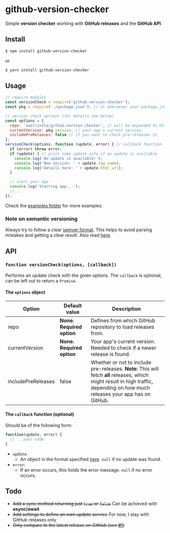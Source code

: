 # github-version-checker
Simple **version checker** working with **GitHub releases** and the **GitHub API**.

## Install
```bash
$ npm install github-version-checker
```
or
```bash
$ yarn install github-version-checker
```

## Usage
```javascript
// require modules
const versionCheck = require('github-version-checker');
const pkg = require('./package.json'); // or whereever your package.json lies

// version check options (for details see below)
const options = {
  repo: 'axelrindle/github-version-checker', // will be expanded to https://api.github.com/repos/axelrindle/github-version-checker/releases
  currentVersion: pkg.version, // your app's current version
  includePreReleases: false // if you want to check pre-releases to
};
versionCheck(options, function (update, error) { // callback function
  if (error) throw error;
  if (update) { // print some update info if an update is available
    console.log('An update is available!');
    console.log('New version: ' + update.tag_name);
    console.log('Details here: ' + update.html_url);
  }

  // start your app
  console.log('Starting app...');
  //...
});
```
Check the [examples folder](https://github.com/axelrindle/github-version-checker/tree/master/examples) for more examples.

### Note on semantic versioning
Always try to follow a clear [semver format](http://semver.org/). This helps to avoid parsing mistakes and getting a clear result. Also read [here](https://github.com/npm/node-semver#versions).

## API
### `function versionCheck(options, [callback])`
Performs an update check with the given options. The `callback` is optional, can be left out to return a `Promise`.

#### The `options` object
Option | Default value | Description
--- | --- | ---
repo | **None. Required option** | Defines from which GitHub repository to load releases from.
currentVersion | **None. Required option** | Your app's current version. Needed to check if a newer release is found.
includePreReleases | false | Whether or not to include pre-releases. **Note:** This will fetch **all** releases, which might result in high traffic, depending on how much releases your app has on GitHub.

#### The `callback` function (optional)
Should be of the following form:
```javascript
function(update, error) {
  // ...your code
}
```
* `update`:
  * An object in the format specified [here](https://developer.github.com/v3/repos/releases/#get-a-single-release). `null` if no update was found.
* `error`:
  * If an error occurs, this holds the error message. `null` if no error occurs.


## Todo

* ~~Add a sync method returning just `true` or `false`~~ Can be achieved with **async/await**
* ~~Add settings to define an own update service~~ For now, I stay with GitHub releases only
* ~~Only compare to the latest release on GitHub (see [#1](https://github.com/axelrindle/github-version-checker/issues/1))~~
